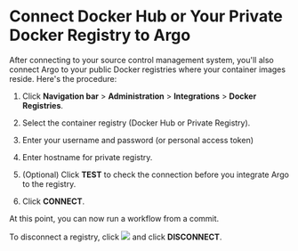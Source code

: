 # Connect Docker Hub or Your Private Docker Registry to Argo

After connecting to your source control management system, you'll also connect Argo to your public Docker registries where your container images reside. Here's the procedure:

1.  Click **Navigation bar** >  **Administration** >  **Integrations** > **Docker Registries**.

2.  Select the container registry (Docker Hub or Private Registry).
3.  Enter your username and password (or personal access token)
4.  Enter hostname for private registry.

5.  (Optional) Click **TEST** to check the connection before you integrate Argo to the registry.
6.  Click **CONNECT**.

At this point, you can now run a workflow from a commit.

To disconnect a registry, click ![](../../../images/pencil_4_editing_25x22.png) and click **DISCONNECT**.
